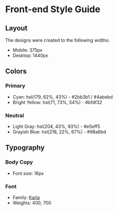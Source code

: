 # Front-end Style Guide

## Layout

The designs were created to the following widths:

- Mobile: 375px
- Desktop: 1440px

## Colors

### Primary

- Cyan: hsl(179, 62%, 43%) - #2bb3b1 / #4abebd
- Bright Yellow: hsl(71, 73%, 54%) - #bfdf32

### Neutral

- Light Gray: hsl(204, 43%, 93%) - #e5eff5
- Grayish Blue: hsl(218, 22%, 67%) - #98a6bd

## Typography

### Body Copy

- Font size: 16px

### Font

- Family: [Karla](https://fonts.google.com/specimen/Karla)
- Weights: 400, 700
